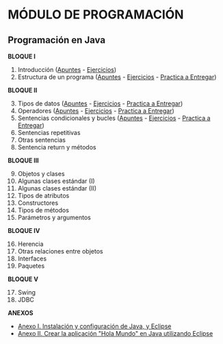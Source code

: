 # MÓDULO DE PROGRAMACIÓN

## Programación en Java

__BLOQUE I__

01. Introducción ([Apuntes](./java/apuntes/ut01_introduccion.md) - [Ejercicios](./java/ejercicios/ut01_introduccion.md))
02. Estructura de un programa ([Apuntes](./java/apuntes/ut02_estructura_de_un_programa_en_java.md) - [Ejercicios](./java/ejercicios/ut02_estructura_de_un_programa_en_java.md) - [Practica a Entregar](./java/practicas_a_entregar/ut02_estructura_de_un_programa_en_java.md))

__BLOQUE II__

03. Tipos de datos ([Apuntes](./java/apuntes/ut03_tipos_primitivos_de_datos.md) - [Ejercicios](./java/ejercicios/ut03_tipos_primitivos_de_datos.md) - [Practica a Entregar](./java/practicas_a_entregar/ut03_tipos_primitivos_de_datos.md))
04. Operadores ([Apuntes](./java/apuntes/ut04_operadores.md) - [Ejercicios](./java/ejercicios/ut04_operadores.md) - [Practica a Entregar](./java/practicas_a_entregar/ut04_operadores.md))
05. Sentencias condicionales y bucles ([Apuntes](./java/apuntes/ut05_sentencias_condicionales_y_bucles.md) - [Ejercicios](./java/ejercicios/ut05_sentencias_condicionales_y_bucles.md) - [Practica a Entregar](./java/practicas_a_entregar/ut05_sentencias_condicionales_y_bucles.md))
06. Sentencias repetitivas
07. Otras sentencias
08. Sentencia return y métodos

__BLOQUE III__

09. Objetos y clases
10. Algunas clases estándar (I)
11. Algunas clases estándar (II)
12. Tipos de atributos
13. Constructores
14. Tipos de métodos
15. Parámetros y argumentos

__BLOQUE IV__

16. Herencia
17. Otras relaciones entre objetos
18. Interfaces
19. Paquetes

__BLOQUE V__

17. Swing
18. JDBC

__ANEXOS__

* [Anexo  I. Instalación y configuración de Java, y Eclipse](./java/anexos/anexo_i.md)
* [Anexo II. Crear la aplicación "Hola Mundo" en Java utilizando Eclipse](./java/anexos/anexo_ii.md)
